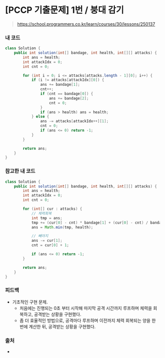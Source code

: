 # [PCCP 기출문제] 1번 / 붕대 감기

> https://school.programmers.co.kr/learn/courses/30/lessons/250137

### 내 코드

```java
class Solution {
    public int solution(int[] bandage, int health, int[][] attacks) {
        int ans = health;
        int attackIdx = 0;
        int cnt = 0;

        for (int i = 0; i <= attacks[attacks.length - 1][0]; i++) {
            if (i != attacks[attackIdx][0]) {
                ans += bandage[1];
                cnt++;
                if (cnt == bandage[0]) {
                    ans += bandage[2];
                    cnt = 0;
                }
                if (ans > health) ans = health;
            } else {
                ans -= attacks[attackIdx++][1];
                cnt = 0;
                if (ans <= 0) return -1;
            }
        }

        return ans;
    }
}
```

### 참고한 내 코드

```java
class Solution {
    public int solution(int[] bandage, int health, int[][] attacks) {
        int ans = health;
        int attackIdx = 0;
        int cnt = 0;

        for (int[] cur : attacks) {
            // 체력회복
            int tmp = ans;
            tmp += (cur[0] - cnt) * bandage[1] + (cur[0] - cnt) / bandage[0] * bandage[2];
            ans = Math.min(tmp, health);

            // 빼야지
            ans -= cur[1];
            cnt = cur[0] + 1;

            if (ans <= 0) return -1;
        }

        return ans;
    }
}
```

### 피드백

- 기초적인 구현 문제.
    - 처음에는 진행되는 0초 부터 시작해 마지막 공격 시간까지 루프하며 체력을 회복하고, 공격받는 상황을 구현했다.
    - 좀 더 효율적인 방법으로, 공격마다 루프하며 이전까지 체력 회복되는 양을 한 번에 계산한 뒤, 공격받는 상황을 구현했다.

### 출처

- 